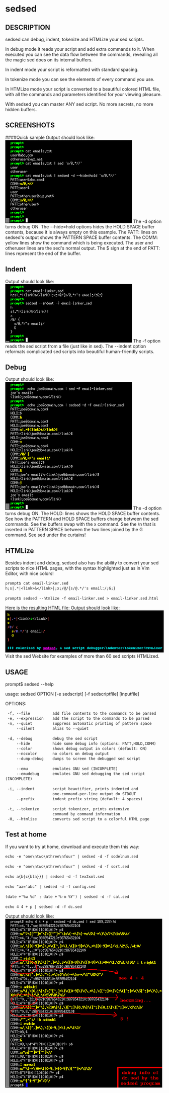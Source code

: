 # sedsed


## DESCRIPTION

sedsed can debug, indent, tokenize and HTMLize your sed scripts.

In debug mode it reads your script and add extra commands to it. When executed you can see the data flow between the commands, revealing all the magic sed does on its internal buffers.

In indent mode your script is reformatted with standard spacing.

In tokenize mode you can see the elements of every command you use.

In HTMLize mode your script is converted to a beautiful colored HTML file, with all the commands and parameters identified for your viewing pleasure.

With sedsed you can master ANY sed script. No more secrets, no more hidden buffers.

## SCREENSHOTS

####Quick sample
Output should look like: 
![alt text](https://github.com/rbmiao/python_sedsed/blob/master/quicksample.png)
    The -d option turns debug ON.
    The --hide=hold options hides the HOLD SPACE buffer contents, because it is always empty on this example.
    The PATT: lines on sedsed's output shows the PATTERN SPACE buffer contents.
    The COMM: yellow lines show the command which is being executed.
    The user and otheruser lines are the sed's normal output.
    The $ sign at the end of PATT: lines represent the end of the buffer.

## Indent
Output should look like: 
![alt text](https://github.com/rbmiao/python_sedsed/blob/master/indent.png)
    The -f option reads the sed script from a file (just like in sed).
    The --indent option reformats complicated sed scripts into beautiful human-friendly scripts.

## Debug
Output should look like: 
![alt text](https://github.com/rbmiao/python_sedsed/blob/master/debug.png)
    The -d option turns debug ON.
    The HOLD: lines shows the HOLD SPACE buffer contents.
    See how the PATTERN and HOLD SPACE buffers change between the sed commands.
    See the buffers swap with the x command.
    See the \n that is inserted in PATTERN SPACE between the two lines joined by the G command.
    See sed under the curtains!

## HTMLize

Besides indent and debug, sedsed also has the ability to convert your sed scripts to nice HTML pages, with the syntax highlighted just as in Vim Editor, with nice colors!
```
prompt$ cat email-linker.sed
h;s|.*|<link>&</link>|;x;/@/{s/@.*/'s email:/;G;}

prompt$ sedsed --htmlize -f email-linker.sed > email-linker.sed.html
```
Here is the resulting HTML file:
Output should look like: 
![alt text](https://github.com/rbmiao/python_sedsed/blob/master/htmlize.png)
Visit the sed Website for examples of more than 60 sed scripts HTMLized.

## USAGE

prompt$ sedsed --help

usage: sedsed OPTION [-e sedscript] [-f sedscriptfile] [inputfile]

OPTIONS:

     -f, --file          add file contents to the commands to be parsed
     -e, --expression    add the script to the commands to be parsed
     -n, --quiet         suppress automatic printing of pattern space
         --silent        alias to --quiet

     -d, --debug         debug the sed script
         --hide          hide some debug info (options: PATT,HOLD,COMM)
         --color         shows debug output in colors (default: ON)
         --nocolor       no colors on debug output
         --dump-debug    dumps to screen the debugged sed script

         --emu           emulates GNU sed (INCOMPLETE)
         --emudebug      emulates GNU sed debugging the sed script (INCOMPLETE)

     -i, --indent        script beautifier, prints indented and
                         one-command-per-line output do STDOUT
         --prefix        indent prefix string (default: 4 spaces)

     -t, --tokenize      script tokenizer, prints extensive
                         command by command information
     -H, --htmlize       converts sed script to a colorful HTML page


## Test at home
If you want to try at home, download and execute them this way:
```
echo -e "one\ntwo\nthree\nfour" | sedsed -d -f sodelnum.sed

echo -e "one\ntwo\nthree\nfour" | sedsed -d -f sort.sed

echo a{b{c{bla}}} | sedsed -d -f tex2xml.sed

echo "aa='abc" | sedsed -d -f config.sed

(date +'%w %d' ; date +'%-m %Y') | sedsed -d -f cal.sed

echo 4 4 + p | sedsed -d -f dc.sed
```
Output should look like: 
![alt text](https://github.com/rbmiao/python_sedsed/blob/master/dc.png)

